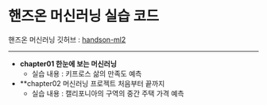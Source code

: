 # 핸즈온 머신러닝 실습 코드

핸즈온 머신러닝 깃허브 : [handson-ml2](https://github.com/rickiepark/handson-ml2)

***

- **chapter01 한눈에 보는 머신러닝**
  - 실습 내용 : 키프로스 삶의 만족도 예측
- **chapter02 머신러닝 프로젝트 처음부터 끝까지
  - 실습 내용 : 캘리포니아의 구역의 중간 주택 가격 예측
